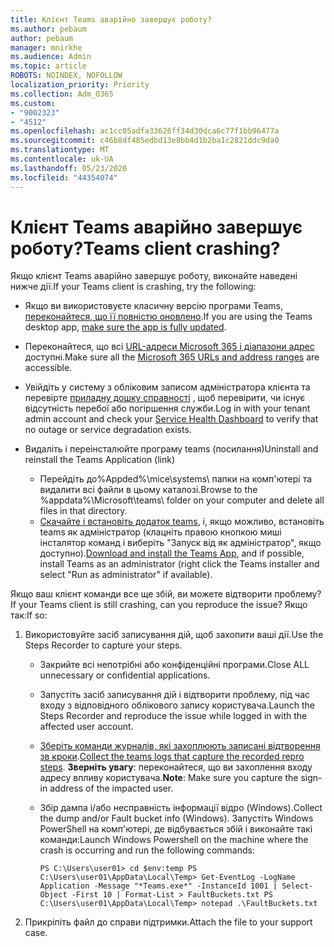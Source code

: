 ```yaml
---
title: Клієнт Teams аварійно завершує роботу?
ms.author: pebaum
author: pebaum
manager: mnirkhe
ms.audience: Admin
ms.topic: article
ROBOTS: NOINDEX, NOFOLLOW
localization_priority: Priority
ms.collection: Adm_O365
ms.custom:
- "9002323"
- "4512"
ms.openlocfilehash: ac1cc05adfa33626ff34d30dca6c77f1bb96477a
ms.sourcegitcommit: c46b8df485edbd13e8bb4d1b2ba1c2821ddc9da0
ms.translationtype: MT
ms.contentlocale: uk-UA
ms.lasthandoff: 05/23/2020
ms.locfileid: "44354074"
---
```

# <a name="teams-client-crashing"></a><span data-ttu-id="a93c8-102">Клієнт Teams аварійно завершує роботу?</span><span class="sxs-lookup"><span data-stu-id="a93c8-102">Teams client crashing?</span></span>

<span data-ttu-id="a93c8-103">Якщо клієнт Teams аварійно завершує роботу, виконайте наведені нижче дії.</span><span class="sxs-lookup"><span data-stu-id="a93c8-103">If your Teams client is crashing, try the following:</span></span>

- <span data-ttu-id="a93c8-104">Якщо ви використовуєте класичну версію програми Teams, [переконайтеся, що її повністю оновлено](https://support.office.com/article/Update-Microsoft-Teams-535a8e4b-45f0-4f6c-8b3d-91bca7a51db1).</span><span class="sxs-lookup"><span data-stu-id="a93c8-104">If you are using the Teams desktop app, [make sure the app is fully updated](https://support.office.com/article/Update-Microsoft-Teams-535a8e4b-45f0-4f6c-8b3d-91bca7a51db1).</span></span>

- <span data-ttu-id="a93c8-105">Переконайтеся, що всі [URL-адреси Microsoft 365 і діапазони адрес](https://docs.microsoft.com/microsoftteams/connectivity-issues) доступні.</span><span class="sxs-lookup"><span data-stu-id="a93c8-105">Make sure all the [Microsoft 365 URLs and address ranges](https://docs.microsoft.com/microsoftteams/connectivity-issues) are accessible.</span></span>

- <span data-ttu-id="a93c8-106">Увійдіть у систему з обліковим записом адміністратора клієнта та перевірте [приладну дошку справності](https://docs.microsoft.com/office365/enterprise/view-service-health) , щоб перевірити, чи існує відсутність перебої або погіршення служби.</span><span class="sxs-lookup"><span data-stu-id="a93c8-106">Log in with your tenant admin account and check your [Service Health Dashboard](https://docs.microsoft.com/office365/enterprise/view-service-health) to verify that no outage or service degradation exists.</span></span>

- <span data-ttu-id="a93c8-107">Видаліть і переінсталюйте програму teams (посилання)</span><span class="sxs-lookup"><span data-stu-id="a93c8-107">Uninstall and reinstall the Teams Application (link)</span></span>
    - <span data-ttu-id="a93c8-108">Перейдіть до%Appded%\mice\systems\ папки на комп'ютері та видалити всі файли в цьому каталозі.</span><span class="sxs-lookup"><span data-stu-id="a93c8-108">Browse to the %appdata%\Microsoft\teams\ folder on your computer and delete all files in that directory.</span></span>
    - <span data-ttu-id="a93c8-109">[Скачайте і встановіть додаток teams](https://www.microsoft.com/microsoft-365/microsoft-teams/group-chat-software#office-DesktopAppDownload-ofoushy), і, якщо можливо, встановіть teams як адміністратор (клацніть правою кнопкою миші інсталятор команд і виберіть "Запуск від як адміністратор", якщо доступно).</span><span class="sxs-lookup"><span data-stu-id="a93c8-109">[Download and install the Teams App](https://www.microsoft.com/microsoft-365/microsoft-teams/group-chat-software#office-DesktopAppDownload-ofoushy), and if possible, install Teams as an administrator (right click the Teams installer and select "Run as administrator" if available).</span></span>

<span data-ttu-id="a93c8-110">Якщо ваш клієнт команди все ще збій, ви можете відтворити проблему?</span><span class="sxs-lookup"><span data-stu-id="a93c8-110">If your Teams client is still crashing, can you reproduce the issue?</span></span> <span data-ttu-id="a93c8-111">Якщо так:</span><span class="sxs-lookup"><span data-stu-id="a93c8-111">If so:</span></span>

1. <span data-ttu-id="a93c8-112">Використовуйте засіб записування дій, щоб захопити ваші дії.</span><span class="sxs-lookup"><span data-stu-id="a93c8-112">Use the Steps Recorder to capture your steps.</span></span>
    - <span data-ttu-id="a93c8-113">Закрийте всі непотрібні або конфіденційні програми.</span><span class="sxs-lookup"><span data-stu-id="a93c8-113">Close ALL unnecessary or confidential applications.</span></span>
    - <span data-ttu-id="a93c8-114">Запустіть засіб записування дій і відтворити проблему, під час входу з відповідного облікового запису користувача.</span><span class="sxs-lookup"><span data-stu-id="a93c8-114">Launch the Steps Recorder and reproduce the issue while logged in with the affected user account.</span></span>
    - <span data-ttu-id="a93c8-115">[Зберіть команди журналів, які захоплюють записані відтворення зв кроки](https://docs.microsoft.com/microsoftteams/log-files).</span><span class="sxs-lookup"><span data-stu-id="a93c8-115">[Collect the teams logs that capture the recorded repro steps](https://docs.microsoft.com/microsoftteams/log-files).</span></span> <span data-ttu-id="a93c8-116">**Зверніть увагу**: переконайтеся, що ви захоплення входу адресу впливу користувача.</span><span class="sxs-lookup"><span data-stu-id="a93c8-116">**Note**: Make sure you capture the sign-in address of the impacted user.</span></span>
    - <span data-ttu-id="a93c8-117">Збір дампа і/або несправність інформації відро (Windows).</span><span class="sxs-lookup"><span data-stu-id="a93c8-117">Collect the dump and/or Fault bucket info (Windows).</span></span> <span data-ttu-id="a93c8-118">Запустіть Windows PowerShell на комп'ютері, де відбувається збій і виконайте такі команди:</span><span class="sxs-lookup"><span data-stu-id="a93c8-118">Launch Windows Powershell on the machine where the crash is occurring and run the following commands:</span></span>

        `
        PS C:\Users\user01> cd $env:temp
        PS C:\Users\user01\AppData\Local\Temp> Get-EventLog -LogName Application -Message "*Teams.exe*" -InstanceId 1001 | Select-Object -First 10 | Format-List > FaultBuckets.txt
        PS C:\Users\user01\AppData\Local\Temp> notepad .\FaultBuckets.txt
        `
    
2. <span data-ttu-id="a93c8-119">Прикріпіть файл до справи підтримки.</span><span class="sxs-lookup"><span data-stu-id="a93c8-119">Attach the file to your support case.</span></span>
